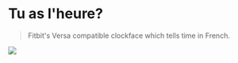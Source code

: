 # Tu as l'heure?

> Fitbit's Versa compatible clockface which tells time in French.

![](./screenshots/tu-as-l-heure-default.png)
